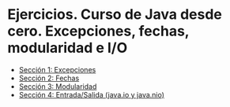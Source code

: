 # Ejercicios. Curso de Java desde cero. Excepciones, fechas, modularidad e I/O

- [Sección 1: Excepciones](./Sección%2001/Ejercicios.md)
- [Sección 2: Fechas](./Sección%2002/Ejercicios.md)
- [Sección 3: Modularidad](./Sección%2003/Ejercicios.md)
- [Sección 4: Entrada/Salida (java.io y java.nio)](./Sección%2004/Ejercicios.md)